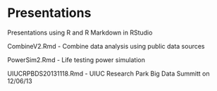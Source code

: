 Presentations
=============

Presentations using R and R Markdown in RStudio

CombineV2.Rmd - Combine data analysis using public data sources

PowerSim2.Rmd - Life testing power simulation

UIUCRPBDS20131118.Rmd - UIUC Research Park Big Data Summitt on 12/06/13


